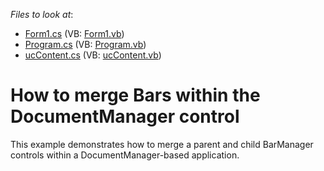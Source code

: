 <!-- default file list -->
*Files to look at*:

* [Form1.cs](./CS/DocumentManagerBarMerging/Form1.cs) (VB: [Form1.vb](./VB/DocumentManagerBarMerging/Form1.vb))
* [Program.cs](./CS/DocumentManagerBarMerging/Program.cs) (VB: [Program.vb](./VB/DocumentManagerBarMerging/Program.vb))
* [ucContent.cs](./CS/DocumentManagerBarMerging/ucContent.cs) (VB: [ucContent.vb](./VB/DocumentManagerBarMerging/ucContent.vb))
<!-- default file list end -->
# How to merge Bars within the DocumentManager control


<p>This example demonstrates how to merge a parent and child BarManager controls within a DocumentManager-based application.</p>

<br/>


